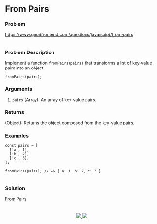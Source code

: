# From Pairs

### Problem

https://www.greatfrontend.com/questions/javascript/from-pairs

#

### Problem Description

Implement a function `fromPairs(pairs)` that transforms a list of key-value pairs into an object.

```
fromPairs(pairs);
```

### Arguments

1. `pairs` (Array): An array of key-value pairs.

### Returns

(Object): Returns the object composed from the key-value pairs.

### Examples

```
const pairs = [
  ['a', 1],
  ['b', 2],
  ['c', 3],
];

fromPairs(pairs); // => { a: 1, b: 2, c: 3 }

```

#

### Solution

[From Pairs](./fromPairs.js)

#

<p align="center">
	<a href="https://github.com/ghoshsuman845" alt="Github" title="github">
       <img src="https://img.shields.io/badge/Followe_Me_For_More_Useful_Repos-15k?style=for-the-badge&color=2088FF&logo=github&logoColor=fff"/>
    </a>
    <a href="https://github.com/ghoshsuman845/ghoshsuman845" alt="Github Stars" title="Star Mark Repo">
        <img src="https://img.shields.io/badge/Shower_stars_if_you_like_my_repos-15k?style=for-the-badge&color=ffd000&logo=apachespark&logoColor=black"/>
    </a>
</p>
